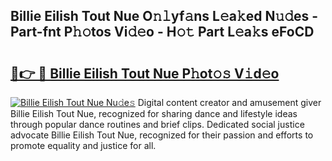 ## Billie Eilish Tout Nue O𝚗𝚕yf𝚊ns L𝚎a𝚔ed N𝚞𝚍es - Part-fnt P𝚑𝚘tos Vi𝚍𝚎o - H𝚘𝚝 Part L𝚎a𝚔s eFoCD

# <h2><a href="http://kfcpkc.oniu.top/?m=Billie+Eilish+Tout+Nue">🔗👉 🔴 Billie Eilish Tout Nue P𝚑ot𝚘𝚜 V𝚒d𝚎o</a></h2>

[![Billie Eilish Tout Nue Nu𝚍e𝚜](https://i.imgur.com/0qMVB7G.gif)](http://kfcpkc.oniu.top/?m=Billie+Eilish+Tout+Nue)
Digital content creator and amusement giver Billie Eilish Tout Nue, recognized for sharing dance and lifestyle ideas through popular dance routines and brief clips. Dedicated social justice advocate Billie Eilish Tout Nue, recognized for their passion and efforts to promote equality and justice for all.  
